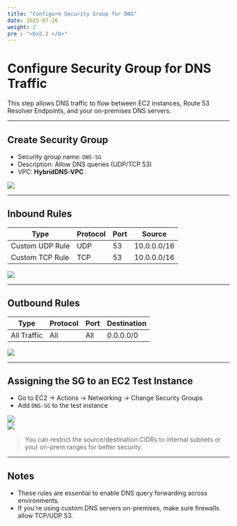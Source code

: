 ```yaml
---
title: "Configure Security Group for DNS"
date: 2025-07-26
weight: 2
pre : "<b>2.2 </b>"
---
```


# Configure Security Group for DNS Traffic

This step allows DNS traffic to flow between EC2 instances, Route 53 Resolver Endpoints, and your on-premises DNS servers.

---

## Create Security Group

- Security group name: `DNS-SG`
- Description: Allow DNS queries (UDP/TCP 53)
- VPC: **HybridDNS-VPC**

![](/images/prerequisite/securitygroup.png)

---

## Inbound Rules

| Type             | Protocol | Port | Source       |
|------------------|----------|------|--------------|
| Custom UDP Rule  | UDP      | 53   | 10.0.0.0/16  |
| Custom TCP Rule  | TCP      | 53   | 10.0.0.0/16  |

![](/images/prerequisite/inbound.png)

---

## Outbound Rules

| Type        | Protocol | Port  | Destination   |
|-------------|----------|-------|----------------|
| All Traffic | All      | All   | 0.0.0.0/0      |

![](/images/prerequisite/outbound.png)

---

## Assigning the SG to an EC2 Test Instance

- Go to EC2 → Actions → Networking → Change Security Groups
- Add `DNS-SG` to the test instance

![](/images/prerequisite/gansecuritygroup.png)  
![](/images/prerequisite/gansecuritygroup2.png)

>  You can restrict the source/destination CIDRs to internal subnets or your on-prem ranges for better security.

---

## Notes

- These rules are essential to enable DNS query forwarding across environments.
- If you're using custom DNS servers on-premises, make sure firewalls allow TCP/UDP 53.
